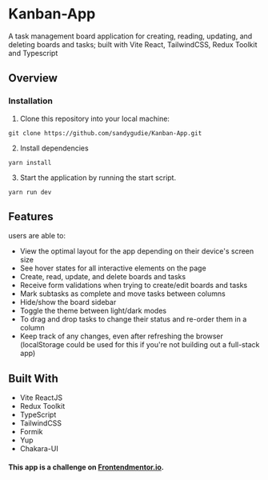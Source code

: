 # Kanban-App
A task management board application for creating, reading, updating, and deleting boards and tasks; built with Vite React, TailwindCSS, Redux Toolkit and Typescript

## Overview

### Installation
1. Clone this repository into your local machine:
```
git clone https://github.com/sandygudie/Kanban-App.git
```
2. Install dependencies 
```
yarn install
```
3. Start the application by running the start script.
```
yarn run dev
```

## Features
users are able to:

- View the optimal layout for the app depending on their device's screen size
- See hover states for all interactive elements on the page
- Create, read, update, and delete boards and tasks
- Receive form validations when trying to create/edit boards and tasks
- Mark subtasks as complete and move tasks between columns
- Hide/show the board sidebar
- Toggle the theme between light/dark modes
- To drag and drop tasks to change their status and re-order them in a column
- Keep track of any changes, even after refreshing the browser (localStorage could be used for this if you're not building out a full-stack app)

## Built With
* Vite ReactJS
* Redux Toolkit
* TypeScript
* TailwindCSS
* Formik
* Yup
* Chakara-UI



#### This app is a challenge on [Frontendmentor.io](https://www.frontendmentor.io/challenges/kanban-task-management-web-app-wgQLt-HlbB).
